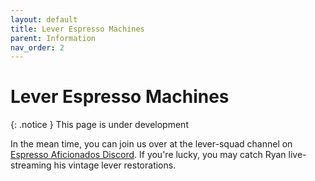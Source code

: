 ```yaml
---
layout: default
title: Lever Espresso Machines
parent: Information
nav_order: 2
---
```


# Lever Espresso Machines

{: .notice } 
This page is under development

In the mean time, you can join us over at the lever-squad channel on [Espresso Aficionados Discord](https://discord.gg/espresso). If you're lucky, you may catch Ryan live-streaming his vintage lever restorations. 
